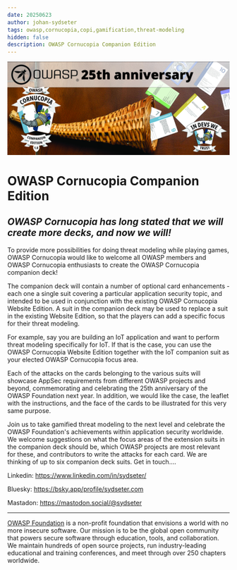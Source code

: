 ```yaml
---
date: 20250623
author: johan-sydseter
tags: owasp,cornucopia,copi,gamification,threat-modeling
hidden: false
description: OWASP Cornucopia Companion Edition
---
```

![OWASP Cornucopia Companion Edition.](companion-edition-blog.jpg)

# OWASP Cornucopia Companion Edition

_OWASP Cornucopia has long stated that we will create more decks, and now we will!_
----------------------------------------------------------------------------------------------------------------------------------------------------------------------------------------------

To provide more possibilities for doing threat modeling while playing games, OWASP Cornucopia would like to welcome all OWASP members and OWASP Cornucopia enthusiasts to create the OWASP Cornucopia companion deck!

The companion deck will contain a number of optional card enhancements - each one a single suit covering a particular application security topic, and intended to be used in conjunction with the existing OWASP Cornucopia Website Edition. A suit in the companion deck may be used to replace a suit in the existing Website Edition, so that the players can add a specific focus for their threat modeling.

For example, say you are building an IoT application and want to perform threat modeling specifically for IoT. If that is the case, you can use the OWASP Cornucopia Website Edition together with the IoT companion suit as your elected OWASP Cornucopia focus area.

Each of the attacks on the cards belonging to the various suits will showcase AppSec requirements from different OWASP projects and beyond, commemorating and celebrating the 25th anniversary of the OWASP Foundation next year. In addition, we would like the case, the leaflet with the instructions, and the face of the cards to be illustrated for this very same purpose.

Join us to take gamified threat modeling to the next level and celebrate the OWASP Foundation's achievements within application security worldwide. We welcome suggestions on what the focus areas of the extension suits in the companion deck should be, which OWASP projects are most relevant for these, and contributors to write the attacks for each card. We are thinking of up to six companion deck suits. Get in touch….

Linkedin: https://www.linkedin.com/in/sydseter/

Bluesky: https://bsky.app/profile/sydseter.com

Mastadon: https://mastodon.social/@sydseter

----------------------------------------------------------------------------------------------------------------------------------------------------------------------------------------------
[OWASP Foundation](https://owasp.org "[external]") is a non-profit foundation that envisions a world with no more insecure software. Our mission is to be the global open community that powers secure software through education, tools, and collaboration. We maintain hundreds of open source projects, run industry-leading educational and training conferences, and meet through over 250 chapters worldwide.
